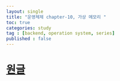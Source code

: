 ```yaml
---
layout: single
title: "운영체제 chapter-10, 가상 메모리 "
toc: true
categories: study
tag : [backend, operation system, series]
published : false
---
```


# [원글](https://gangfunction.github.io/study/nineth2/)